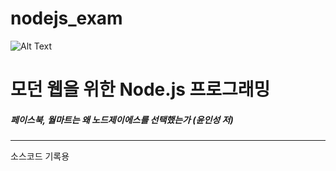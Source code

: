 # nodejs_exam

![Alt Text](https://raw.githubusercontent.com/bluefriday/nodejs_exam/master/NodejsForModerWeb.jpeg)

<h1>모던 웹을 위한 Node.js 프로그래밍</h1>
<h5>페이스북, 월마트는 왜 노드제이에스를 선택했는가 (윤인성 저)</h5>

<hr/>

소스코드 기록용
